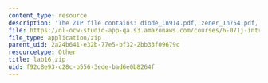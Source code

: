 ```yaml
---
content_type: resource
description: 'The ZIP file contains: diode_1n914.pdf, zener_1n754.pdf, and ZenerRegulator.vi.'
file: https://ol-ocw-studio-app-qa.s3.amazonaws.com/courses/6-071j-introduction-to-electronics-signals-and-measurement-spring-2006/f92c8e93c28cb5563edebad6e0b8264f_lab16.zip
file_type: application/zip
parent_uid: 2a24b641-e32b-77e5-bf32-2bb33f09679c
resourcetype: Other
title: lab16.zip
uid: f92c8e93-c28c-b556-3ede-bad6e0b8264f
---
```

